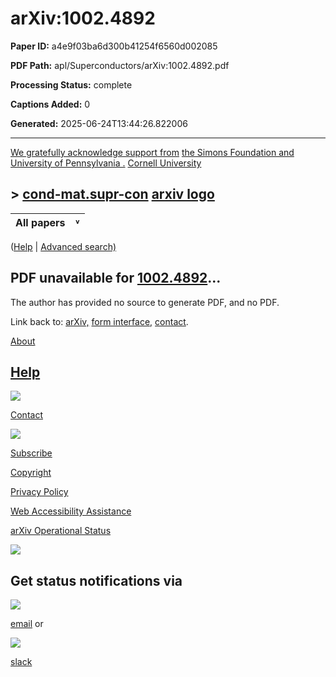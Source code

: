 # arXiv:1002.4892

**Paper ID:** a4e9f03ba6d300b41254f6560d002085

**PDF Path:** apl/Superconductors/arXiv:1002.4892.pdf

**Processing Status:** complete

**Captions Added:** 0

**Generated:** 2025-06-24T13:44:26.822006

---

[We gratefully acknowledge support from](https://confluence.cornell.edu/x/ALlRF) [the Simons Foundation and University of Pennsylvania .](https://confluence.cornell.edu/x/ALlRF) [Cornell University](https://www.cornell.edu/)

## **> [cond-mat.supr-con](file:///list/cond-mat.supr-con/recent) [arxiv logo](file:///)**

| All papers | ˅ |
|------------|---|

([Help](https://info.arxiv.org/help) | [Advanced search\)](file:///find)

## **PDF unavailable for [1002.4892](file:///abs/1002.4892)...**

The author has provided no source to generate PDF, and no PDF.

Link back to: [arXiv,](http://arXiv.org/) [form interface,](http://arxiv.org/form) [contact](file:///help/contact).

[About](https://arxiv.org/about)

## [Help](https://arxiv.org/help)

![](_page_1_Picture_1.jpeg)

[Contact](https://arxiv.org/help/contact)

![](_page_2_Picture_0.jpeg)

[Subscribe](https://arxiv.org/help/subscribe)

[Copyright](https://arxiv.org/help/license)

[Privacy Policy](https://arxiv.org/help/policies/privacy_policy)

[Web Accessibility Assistance](https://arxiv.org/help/web_accessibility)

[arXiv Operational Status](https://status.arxiv.org)

![](_page_4_Picture_0.jpeg)

## Get status notifications via

![](_page_5_Picture_1.jpeg)

[email](https://subscribe.sorryapp.com/24846f03/email/new) or

![](_page_6_Picture_0.jpeg)

[slack](https://subscribe.sorryapp.com/24846f03/slack/new)
